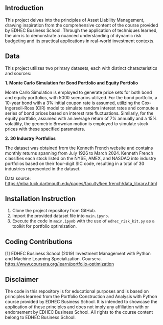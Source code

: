 ## Introduction

This project delves into the principles of Asset Liability Management, drawing inspiration from the comprehensive content of the course provided by EDHEC Business School. Through the application of techniques learned, the aim is to demonstrate a nuanced understanding of dynamic risk budgeting and its practical applications in real-world investment contexts.

## Data

This project utilizes two primary datasets, each with distinct characteristics and sources:

**1. Monte Carlo Simulation for Bond Portfolio and Equity Portfolio**

Monte Carlo Simulation is employed to generate price sets for both bond and equity portfolios, with 5000 scenarios utilized. For the bond portfolio, a 10-year bond with a 3% initial coupon rate is assumed, utilizing the Cox-Ingersoll-Ross (CIR) model to simulate random interest rates and compute a series of bond prices based on interest rate fluctuations. Similarly, for the equity portfolio, assumed with an average return of 7% annually and a 15% volatility, the geometric Brownian motion is employed to simulate stock prices with these specified parameters.

**2. 30 Industry Portfolios**

The dataset was obtained from the Kenneth French website and contains monthly returns spanning from July 1926 to March 2024. Kenneth French classifies each stock listed on the NYSE, AMEX, and NASDAQ into industry portfolios based on their four-digit SIC code, resulting in a total of 30 industries represented in the dataset.

Data source: https://mba.tuck.dartmouth.edu/pages/faculty/ken.french/data_library.html

## Installation Instruction

1. Clone the project repository from GitHub.
2. Import the provided dataset file into `main.ipynb`.
3. Execute the code in `main.ipynb` with the use of `edhec_risk_kit.py` as a toolkit for portfolio optimization.

## Coding Contributions

[1] EDHEC Business School (2019) Investment Management with Python and Machine Learning Specialization. Coursera. https://www.coursera.org/learn/portfolio-optimization

## Disclaimer

The code in this repository is for educational purposes and is based on principles learned from the Portfolio Construction and Analysis with Python course provided by EDHEC Business School. It is intended to showcase the application of these principles and does not imply any affiliation with or endorsement by EDHEC Business School. All rights to the course content belong to EDHEC Business School.